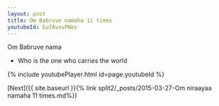 ```yaml
---
layout: post
title: Om Babruve namaha 11 times
youtubeId: EufAvxvPNks
---
```

 
 
Om Babruve nama 
 
 -  Who is the one who carries the world 
 
  
 
  
 
 
 
 
 
 


{% include youtubePlayer.html id=page.youtubeId %}
 
[Next]({{ site.baseurl }}{% link  split2/_posts/2015-03-27-Om niraayaa namaha 11 times.md%})
 
